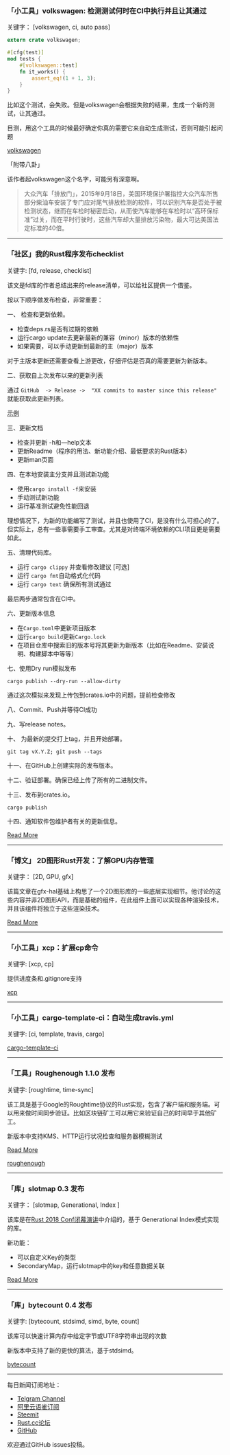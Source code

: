 ### 「小工具」volkswagen: 检测测试何时在CI中执行并且让其通过

关键字： [volkswagen, ci, auto pass]

```rust
extern crate volkswagen;

#[cfg(test)]
mod tests {
    #[volkswagen::test]
    fn it_works() {
        assert_eq!(1 + 1, 3);
    }
}
```

比如这个测试，会失败。但是volkswagen会根据失败的结果，生成一个新的测试，让其通过。

目测，用这个工具的时候最好确定你真的需要它来自动生成测试，否则可能引起问题

[volkswagen](https://github.com/lukaslueg/volkswagen)

「附带八卦」

该作者起volkswagen这个名字，可能另有深意啊。

> 大众汽车「排放门」，2015年9月18日，美国环境保护署指控大众汽车所售部分柴油车安装了专门应对尾气排放检测的软件，可以识别汽车是否处于被检测状态，继而在车检时秘密启动，从而使汽车能够在车检时以“高环保标准”过关，而在平时行驶时，这些汽车却大量排放污染物，最大可达美国法定标准的40倍。

---

### 「社区」我的Rust程序发布checklist

关键字: [fd, release, checklist]

该文是fd库的作者总结出来的release清单，可以给社区提供一个借鉴。

按以下顺序做发布检查，非常重要：

一、  检查和更新依赖。

- 检查deps.rs是否有过期的依赖
- 运行cargo update去更新最新的兼容（minor）版本的依赖性
- 如果需要，可以手动更新到最新的主（major）版本

对于主版本更新还需要查看上游更改，仔细评估是否真的需要更新为新版本。

二、获取自上次发布以来的更新列表

通过 `GitHub  -> Release ->  "XX commits to master since this release"`   就能获取此更新列表。

[示例](https://github.com/sharkdp/fd/compare/v7.1.0...master)

三、更新文档

- 检查并更新 -h和—help文本
- 更新Readme（程序的用法、新功能介绍、最低要求的Rust版本）
- 更新man页面

四、在本地安装主分支并且测试新功能

- 使用` cargo install -f `来安装
- 手动测试新功能
- 运行基准测试避免性能回退

理想情况下，为新的功能编写了测试，并且也使用了CI，是没有什么可担心的了。但实际上，总有一些事需要手工审查。尤其是对终端环境依赖的CLI项目更是需要如此。

五、清理代码库。

- 运行 `cargo clippy`  并查看修改建议 [可选]
- 运行 `cargo fmt`自动格式化代码
- 运行 `cargo text` 确保所有测试通过

最后两步通常包含在CI中。

六、更新版本信息

- 在`Cargo.toml`中更新项目版本
- 运行`cargo build`更新`Cargo.lock`
- 在项目仓库中搜索旧的版本号将其更新为新版本（比如在Readme、安装说明、构建脚本中等等）

七、使用Dry run模拟发布

`cargo publish --dry-run --allow-dirty`

通过这次模拟来发现上传包到crates.io中的问题，提前检查修改

八、Commit、Push并等待CI成功

九、写release notes。

十、 为最新的提交打上tag，并且开始部署。

`git tag vX.Y.Z; git push --tags`

十一、在GitHub上创建实际的发布版本。

十二、验证部署。确保已经上传了所有的二进制文件。

十三、发布到crates.io。

`cargo publish`

十四、通知软件包维护者有关的更新信息。

[Read More](https://dev.to/sharkdp/my-release-checklist-for-rust-programs-1m33)

---

### 「博文」 2D图形Rust开发：了解GPU内存管理

关键字： [2D, GPU, gfx]

该篇文章在gfx-hal基础上构思了一个2D图形库的一些底层实现细节。他讨论的这些内容并非2D图形API，而是基础的组件，在此组件上面可以实现各种渲染技术，并且该组件将独立于这些渲染技术。


[ Read More ](https://nical.github.io/posts/rust-2d-graphics-02.html)

---

### 「小工具」xcp：扩展cp命令

关键字: [xcp, cp]

提供进度条和.gitignore支持

[xcp](https://crates.io/crates/xcp)

---

### 「小工具」cargo-template-ci：自动生成travis.yml

关键字: [ci, template, travis, cargo]

[cargo-template-ci](https://github.com/antifuchs/cargo-template-ci)

---

### 「工具」Roughenough 1.1.0 发布

关键字: [roughtime, time-sync]

该工具是基于Google的Roughtime协议的Rust实现，包含了客户端和服务端。可以用来做时间同步验证。比如区块链矿工可以用它来验证自己的时间早于其他矿工。

新版本中支持KMS、HTTP运行状况检查和服务器模糊测试

[Read More](https://www.reddit.com/r/rust/comments/9s51tp/roughenough_110_released_with_kms_support_an_http/)

[roughenough](https://github.com/int08h/roughenough)

---

### 「库」slotmap 0.3 发布

关键字： [slotmap, Generational, Index ]

该库是在[Rust 2018 Conf闭幕演讲](https://kyren.github.io/2018/09/14/rustconf-talk.html)中介绍的，基于 Generational Index模式实现的库。

新功能：

- 可以自定义Key的类型
- SecondaryMap，运行slotmap中的key和任意数据关联

[Read More](https://www.reddit.com/r/rust/comments/9s0hbk/slotmap_03_released_support_for_custom_key_types/)

---

### 「库」bytecount 0.4 发布

关键字: [bytecount, stdsimd, simd, byte, count]

该库可以快速计算内存中给定字节或UTF8字符串出现的次数

新版本中支持了新的更快的算法，基于stdsimd。

[bytecount](https://github.com/llogiq/bytecount)

---

每日新闻订阅地址：

- [Telgram Channel](https://t.me/rust_daily_news )
- [阿里云语雀订阅](https://www.yuque.com/chaosbot/rustnews)
- [Steemit](https://steemit.com/@blackanger)
- [Rust.cc论坛](https://rust.cc)
- [GitHub](https://github.com/RustStudy/rust_daily_news)

欢迎通过GitHub issues投稿。

